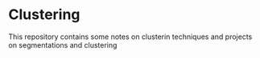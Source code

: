 # Clustering
This repository contains some notes on clusterin techniques and projects on segmentations and clustering
